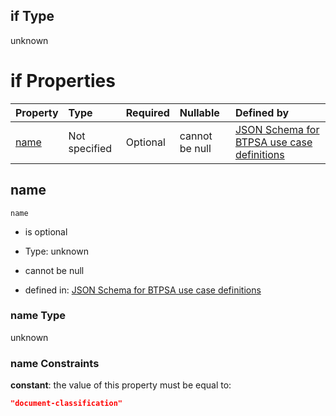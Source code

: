 ## if Type

unknown

# if Properties

| Property      | Type          | Required | Nullable       | Defined by                                                                                                                                                                                                        |
| :------------ | :------------ | :------- | :------------- | :---------------------------------------------------------------------------------------------------------------------------------------------------------------------------------------------------------------- |
| [name](#name) | Not specified | Optional | cannot be null | [JSON Schema for BTPSA use case definitions](btpsa-usecase-properties-services-items-allof-1-then-allof-31-if-properties-name.md "undefined#/properties/services/items/allOf/1/then/allOf/31/if/properties/name") |

## name



`name`

*   is optional

*   Type: unknown

*   cannot be null

*   defined in: [JSON Schema for BTPSA use case definitions](btpsa-usecase-properties-services-items-allof-1-then-allof-31-if-properties-name.md "undefined#/properties/services/items/allOf/1/then/allOf/31/if/properties/name")

### name Type

unknown

### name Constraints

**constant**: the value of this property must be equal to:

```json
"document-classification"
```
